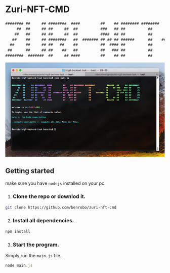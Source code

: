 # Zuri-NFT-CMD

```js
######## ##     ## ########  ####         ##    ## ######## ########          ######  ##     ## ########  
     ##  ##     ## ##     ##  ##          ###   ## ##          ##            ##    ## ###   ### ##     ## 
    ##   ##     ## ##     ##  ##          ####  ## ##          ##            ##       #### #### ##     ## 
   ##    ##     ## ########   ##  ####### ## ## ## ######      ##    ####### ##       ## ### ## ##     ## 
  ##     ##     ## ##   ##    ##          ##  #### ##          ##            ##       ##     ## ##     ## 
 ##      ##     ## ##    ##   ##          ##   ### ##          ##            ##    ## ##     ## ##     ## 
########  #######  ##     ## ####         ##    ## ##          ##             ######  ##     ## ######## 
```

![image](https://raw.githubusercontent.com/Benrobo/zuri-nft-cmd/main/zuri-cmd.png)

## Getting started

make sure you have `nodejs` installed on your pc.

1. ### Clone the repo or downlod it.
```sh
git clone https://github.com/benrobo/zuri-nft-cmd
```

2. ### Install all dependencies.
```sh
npm install
```

3. ### Start the program.

Simply run the `main.js` file.

```js
node main.js
```